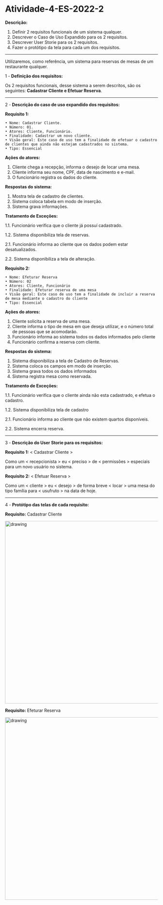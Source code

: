 # Atividade-4-ES-2022-2

**Descrição:**
1) Definir 2 requisitos funcionais de um sistema qualquer.
2) Descrever o Caso de Uso Expandido para os 2 requisitos.
3) Descrever User Storie para os 2 requisitos.
4) Fazer o protótipo da tela para cada um dos requisitos.
----------------------------------------------------------
Utilizaremos, como referência, um sistema para reservas de mesas de um restaurante qualquer.

1 - **Definição dos requisitos:**
	
Os 2 requisitos funcionais, desse sistema a serem descritos, são os seguintes: **Cadastrar Cliente e Efetuar Reserva**.	

----------------------------------------------------------
2 - **Descrição do caso de uso expandido dos requisitos:**

**Requisito 1:**

    • Nome: Cadastrar Cliente.
    • Número: 01.
    • Atores: Cliente, Funcionário.
    • Finalidade: Cadastrar um novo cliente.
    • Visão geral: Este caso de uso tem a finalidade de efetuar o cadastro de clientes que ainda não estejam cadastrados no sistema.
    • Tipo: Essencial

**Ações do atores:**
1. Cliente chega a recepção, informa o desejo de locar uma mesa.
2. Cliente informa seu nome, CPF, data de nascimento e e-mail.
3. O funcionário registra os dados do cliente.

**Respostas do sistema:**
1. Mostra tela de cadastro de clientes.
2. Sistema coloca tabela em modo de inserção.
3. Sistema grava informações.

**Tratamento de Exceções:**

1.1. Funcionário verifica que o cliente já possuí cadastrado.

1.2. Sistema disponibiliza tela de reservas.

2.1. Funcionário informa ao cliente que os dados podem estar desatualizados.

2.2. Sistema disponibiliza a tela de alteração.


**Requisito 2:**

    • Nome: Efeturar Reserva
    • Número: 02
    • Atores: Cliente, Funcionário
    • Finalidade: Efeturar reserva de uma mesa
    • Visão geral: Este caso de uso tem a finalidade de incluir a reserva de mesa mediante o cadastro do cliente
    • Tipo: Essencial

**Ações do atores:**
1. Cliente solicita a reserva de uma mesa.
2. Cliente informa o tipo de mesa em que deseja utilizar, e o número total de pessoas que se acomodarão.
3. Funcionário informa ao sistema todos os dados informados pelo cliente
4. Funcionário confirma a reserva com cliente.

**Respostas do sistema:**
1. Sistema disponibiliza a tela de Cadastro de Reservas.
2. Sistema coloca os campos em modo de inserção.
3. Sistema grava todos os dados informados
4. Sistema registra mesa como reservada.

**Tratamento de Exceções:**

1.1. Funcionário verifica que o cliente ainda não esta cadastrado, e efetua o cadastro.

1.2. Sistema disponibiliza tela de cadastro

2.1. Funcionário informa ao cliente que não existem quartos disponíveis.

2.2. Sistema encerra reserva.

----------------------------------------------------------

3 - **Descrição do User Storie para os requisitos:**

**Requisito 1:** < Cadastrar Cliente >

Como um < recepcionista > eu < preciso > de < permissões > especiais para <cadastrar> um novo usuário no sistema.

**Requisito 2:** < Efetuar Reserva >
	
Como um < cliente > eu < desejo > de forma breve < locar > uma mesa do tipo família para < usufruto > na data de hoje. 

----------------------------------------------------------

4 - **Protótipo das telas de cada requisito:**

 **Requisito:** Cadastrar Cliente

<img src="https://user-images.githubusercontent.com/61673451/188546833-18acea84-b5c2-4d09-8e6e-64d45c22a6f2.png" alt="drawing" width="600"/>

 **Requisito:** Efeturar Reserva

<img src="https://user-images.githubusercontent.com/61673451/188546888-eebfee53-566b-4c70-89e3-f3e1ca2db9a7.png" alt="drawing" width="600"/>
